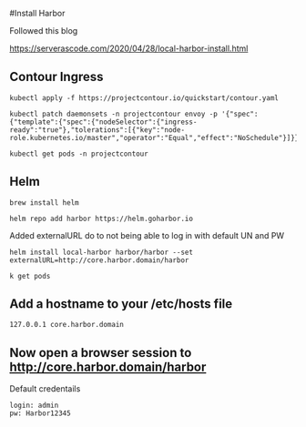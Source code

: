 #Install Harbor

Followed this blog

https://serverascode.com/2020/04/28/local-harbor-install.html



## Contour Ingress

```
kubectl apply -f https://projectcontour.io/quickstart/contour.yaml
```

```
kubectl patch daemonsets -n projectcontour envoy -p '{"spec":{"template":{"spec":{"nodeSelector":{"ingress-ready":"true"},"tolerations":[{"key":"node-role.kubernetes.io/master","operator":"Equal","effect":"NoSchedule"}]}}}}'
```

```
kubectl get pods -n projectcontour
```

## Helm

```
brew install helm
```

```
helm repo add harbor https://helm.goharbor.io
```


Added externalURL do to not being able to log in with default UN and PW
```
helm install local-harbor harbor/harbor --set externalURL=http://core.harbor.domain/harbor
```

```
k get pods
```

## Add a hostname to your /etc/hosts file

```
127.0.0.1 core.harbor.domain
```

## Now open a browser session to http://core.harbor.domain/harbor

Default credentails
```
login: admin
pw: Harbor12345
```



